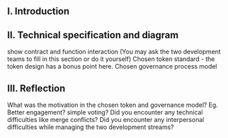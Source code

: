 ## I. Introduction

## II. Technical specification and diagram
show contract and function interaction (You may ask the two development teams to fill in this section or do it yourself)
Chosen token standard - the token design has a bonus point here.
Chosen governance process model
 
## III. Reflection 

What was the motivation in the chosen token and governance model? Eg. Better engagement? simple voting?
Did you encounter any technical difficulties like merge conflicts?
Did you encounter any interpersonal difficulties while managing the two development streams?
